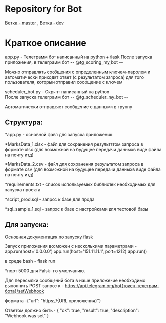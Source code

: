 # Repository for Bot
[Ветка - master](https://gitlab.wiam.ru/tests/tg-scoring-bot/tree/master) , 
[Ветка - dev](https://gitlab.wiam.ru/tests/tg-scoring-bot/tree/bot_dev)


# Краткое описание
app.py - Телеграмм бот написанный на python + flask 
После запуска приложения,  в телеграмм бот -- @tg_scoring_my_bot --

Можно отправлять сообщения с определенным ключем-паролем
и автоматически приходит ответ (с результатом запроса) для того пользователя, который отправил сообщение с ключем

scheduler_bot.py - Скрипт написанный на python  
После запуска телеграмм бот -- @tg_scheduler_my_bot --

Автоматически отправляет сообщение с данными в группу

## Структура:

*app.py - основной файл для запуска приложения

*MarksData_1.xlsx - файл для сохранения результатом запроса в формате xlsx (для возможной на будущее передачи данныхв виде файла на почту итд)

*MarksData_2.csv - файл для сохранения результатом запроса в формате csv (для возможной на будущее передачи данныхв виде файла на почту итд)

*requirements.txt - список используемых библиотек необходимых для запуска проекта

*script_prod.sql -  запрос к базе для прода

*sql_sample_1.sql - запрос к базе с настройками для тестовой базы

## Для запуска:

[Основная документация по запуску flask](https://flask-russian-docs.readthedocs.io/ru/latest/quickstart.html)

Запуск приложения возможен с несколькими параметрами - 
app.run(host='0.0.0.0')
app.run(host='151.11.11.1', port=1212)
app.run()

в среде bash - flask run 

*порт 5000 для Falsk- по умолчанию.

Для пересылки сообщений бота в наше приложение
необходимо выполнить POST запрос к - https://api.telegram.org/bot{токен-телеграм-бота}/setWebhook

формата -{"url": "https://{URL приложения}"}

Ответом должно быть  - {
    "ok": true,
    "result": true,
    "description": "Webhook was set"
}




